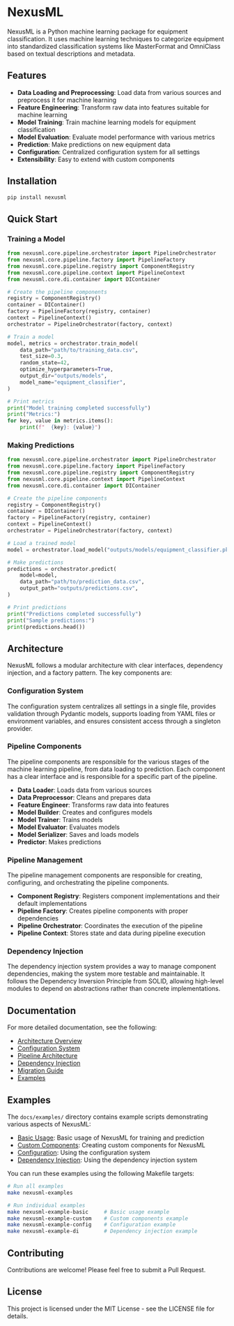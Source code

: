 # NexusML

NexusML is a Python machine learning package for equipment classification. It
uses machine learning techniques to categorize equipment into standardized
classification systems like MasterFormat and OmniClass based on textual
descriptions and metadata.

## Features

- **Data Loading and Preprocessing**: Load data from various sources and
  preprocess it for machine learning
- **Feature Engineering**: Transform raw data into features suitable for machine
  learning
- **Model Training**: Train machine learning models for equipment classification
- **Model Evaluation**: Evaluate model performance with various metrics
- **Prediction**: Make predictions on new equipment data
- **Configuration**: Centralized configuration system for all settings
- **Extensibility**: Easy to extend with custom components

## Installation

```bash
pip install nexusml
```

## Quick Start

### Training a Model

```python
from nexusml.core.pipeline.orchestrator import PipelineOrchestrator
from nexusml.core.pipeline.factory import PipelineFactory
from nexusml.core.pipeline.registry import ComponentRegistry
from nexusml.core.pipeline.context import PipelineContext
from nexusml.core.di.container import DIContainer

# Create the pipeline components
registry = ComponentRegistry()
container = DIContainer()
factory = PipelineFactory(registry, container)
context = PipelineContext()
orchestrator = PipelineOrchestrator(factory, context)

# Train a model
model, metrics = orchestrator.train_model(
    data_path="path/to/training_data.csv",
    test_size=0.3,
    random_state=42,
    optimize_hyperparameters=True,
    output_dir="outputs/models",
    model_name="equipment_classifier",
)

# Print metrics
print("Model training completed successfully")
print("Metrics:")
for key, value in metrics.items():
    print(f"  {key}: {value}")
```

### Making Predictions

```python
from nexusml.core.pipeline.orchestrator import PipelineOrchestrator
from nexusml.core.pipeline.factory import PipelineFactory
from nexusml.core.pipeline.registry import ComponentRegistry
from nexusml.core.pipeline.context import PipelineContext
from nexusml.core.di.container import DIContainer

# Create the pipeline components
registry = ComponentRegistry()
container = DIContainer()
factory = PipelineFactory(registry, container)
context = PipelineContext()
orchestrator = PipelineOrchestrator(factory, context)

# Load a trained model
model = orchestrator.load_model("outputs/models/equipment_classifier.pkl")

# Make predictions
predictions = orchestrator.predict(
    model=model,
    data_path="path/to/prediction_data.csv",
    output_path="outputs/predictions.csv",
)

# Print predictions
print("Predictions completed successfully")
print("Sample predictions:")
print(predictions.head())
```

## Architecture

NexusML follows a modular architecture with clear interfaces, dependency
injection, and a factory pattern. The key components are:

### Configuration System

The configuration system centralizes all settings in a single file, provides
validation through Pydantic models, supports loading from YAML files or
environment variables, and ensures consistent access through a singleton
provider.

### Pipeline Components

The pipeline components are responsible for the various stages of the machine
learning pipeline, from data loading to prediction. Each component has a clear
interface and is responsible for a specific part of the pipeline.

- **Data Loader**: Loads data from various sources
- **Data Preprocessor**: Cleans and prepares data
- **Feature Engineer**: Transforms raw data into features
- **Model Builder**: Creates and configures models
- **Model Trainer**: Trains models
- **Model Evaluator**: Evaluates models
- **Model Serializer**: Saves and loads models
- **Predictor**: Makes predictions

### Pipeline Management

The pipeline management components are responsible for creating, configuring,
and orchestrating the pipeline components.

- **Component Registry**: Registers component implementations and their default
  implementations
- **Pipeline Factory**: Creates pipeline components with proper dependencies
- **Pipeline Orchestrator**: Coordinates the execution of the pipeline
- **Pipeline Context**: Stores state and data during pipeline execution

### Dependency Injection

The dependency injection system provides a way to manage component dependencies,
making the system more testable and maintainable. It follows the Dependency
Inversion Principle from SOLID, allowing high-level modules to depend on
abstractions rather than concrete implementations.

## Documentation

For more detailed documentation, see the following:

- [Architecture Overview](docs/architecture/overview.md)
- [Configuration System](docs/architecture/configuration.md)
- [Pipeline Architecture](docs/architecture/pipeline.md)
- [Dependency Injection](docs/architecture/dependency_injection.md)
- [Migration Guide](docs/migration/overview.md)
- [Examples](docs/examples/)

## Examples

The `docs/examples/` directory contains example scripts demonstrating various
aspects of NexusML:

- [Basic Usage](docs/examples/basic_usage.py): Basic usage of NexusML for
  training and prediction
- [Custom Components](docs/examples/custom_components.py): Creating custom
  components for NexusML
- [Configuration](docs/examples/configuration.py): Using the configuration
  system
- [Dependency Injection](docs/examples/dependency_injection.py): Using the
  dependency injection system

You can run these examples using the following Makefile targets:

```bash
# Run all examples
make nexusml-examples

# Run individual examples
make nexusml-example-basic     # Basic usage example
make nexusml-example-custom    # Custom components example
make nexusml-example-config    # Configuration example
make nexusml-example-di        # Dependency injection example
```

## Contributing

Contributions are welcome! Please feel free to submit a Pull Request.

## License

This project is licensed under the MIT License - see the LICENSE file for
details.
